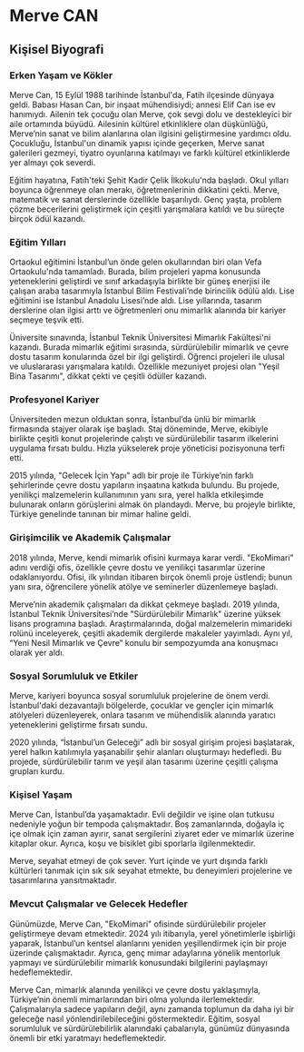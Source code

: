 # Merve CAN

## Kişisel Biyografi

### Erken Yaşam ve Kökler

Merve Can, 15 Eylül 1988 tarihinde İstanbul'da, Fatih ilçesinde dünyaya geldi. Babası Hasan Can, bir inşaat mühendisiydi; annesi Elif Can ise ev hanımıydı. Ailenin tek çocuğu olan Merve, çok sevgi dolu ve destekleyici bir aile ortamında büyüdü. Ailesinin kültürel etkinliklere olan düşkünlüğü, Merve’nin sanat ve bilim alanlarına olan ilgisini geliştirmesine yardımcı oldu. Çocukluğu, İstanbul'un dinamik yapısı içinde geçerken, Merve sanat galerileri gezmeyi, tiyatro oyunlarına katılmayı ve farklı kültürel etkinliklerde yer almayı çok severdi.

Eğitim hayatına, Fatih'teki Şehit Kadir Çelik İlkokulu'nda başladı. Okul yılları boyunca öğrenmeye olan merakı, öğretmenlerinin dikkatini çekti. Merve, matematik ve sanat derslerinde özellikle başarılıydı. Genç yaşta, problem çözme becerilerini geliştirmek için çeşitli yarışmalara katıldı ve bu süreçte birçok ödül kazandı. 

### Eğitim Yılları

Ortaokul eğitimini İstanbul’un önde gelen okullarından biri olan Vefa Ortaokulu'nda tamamladı. Burada, bilim projeleri yapma konusunda yeteneklerini geliştirdi ve sınıf arkadaşıyla birlikte bir güneş enerjisi ile çalışan araba tasarımıyla İstanbul Bilim Festivali’nde birincilik ödülü aldı. Lise eğitimini ise İstanbul Anadolu Lisesi’nde aldı. Lise yıllarında, tasarım derslerine olan ilgisi arttı ve öğretmenleri onu mimarlık alanında bir kariyer seçmeye teşvik etti.

Üniversite sınavında, İstanbul Teknik Üniversitesi Mimarlık Fakültesi'ni kazandı. Burada mimarlık eğitimi sırasında, sürdürülebilir mimarlık ve çevre dostu tasarım konularında özel bir ilgi geliştirdi. Öğrenci projeleri ile ulusal ve uluslararası yarışmalara katıldı. Özellikle mezuniyet projesi olan "Yeşil Bina Tasarımı", dikkat çekti ve çeşitli ödüller kazandı.

### Profesyonel Kariyer

Üniversiteden mezun olduktan sonra, İstanbul’da ünlü bir mimarlık firmasında stajyer olarak işe başladı. Staj döneminde, Merve, ekibiyle birlikte çeşitli konut projelerinde çalıştı ve sürdürülebilir tasarım ilkelerini uygulama fırsatı buldu. Hızla yükselerek proje yöneticisi pozisyonuna terfi etti. 

2015 yılında, "Gelecek İçin Yapı" adlı bir proje ile Türkiye’nin farklı şehirlerinde çevre dostu yapıların inşaatına katkıda bulundu. Bu projede, yenilikçi malzemelerin kullanımının yanı sıra, yerel halkla etkileşimde bulunarak onların görüşlerini almak ön plandaydı. Merve, bu projeyle birlikte, Türkiye genelinde tanınan bir mimar haline geldi.

### Girişimcilik ve Akademik Çalışmalar

2018 yılında, Merve, kendi mimarlık ofisini kurmaya karar verdi. "EkoMimari" adını verdiği ofis, özellikle çevre dostu ve yenilikçi tasarımlar üzerine odaklanıyordu. Ofisi, ilk yılından itibaren birçok önemli proje üstlendi; bunun yanı sıra, öğrencilere yönelik atölye ve seminerler düzenlemeye başladı.

Merve’nin akademik çalışmaları da dikkat çekmeye başladı. 2019 yılında, İstanbul Teknik Üniversitesi’nde "Sürdürülebilir Mimarlık" üzerine yüksek lisans programına başladı. Araştırmalarında, doğal malzemelerin mimarideki rolünü inceleyerek, çeşitli akademik dergilerde makaleler yayımladı. Aynı yıl, “Yeni Nesil Mimarlık ve Çevre” konulu bir sempozyumda ana konuşmacı olarak yer aldı.

### Sosyal Sorumluluk ve Etkiler

Merve, kariyeri boyunca sosyal sorumluluk projelerine de önem verdi. İstanbul'daki dezavantajlı bölgelerde, çocuklar ve gençler için mimarlık atölyeleri düzenleyerek, onlara tasarım ve mühendislik alanında yaratıcı yeteneklerini geliştirme fırsatı sundu. 

2020 yılında, “İstanbul’un Geleceği” adlı bir sosyal girişim projesi başlatarak, yerel halkın katılımıyla yaşanabilir şehir alanları oluşturmayı hedefledi. Bu projede, sürdürülebilir tarım ve yeşil alan tasarımı üzerine çeşitli çalışma grupları kurdu.

### Kişisel Yaşam

Merve Can, İstanbul’da yaşamaktadır. Evli değildir ve işine olan tutkusu nedeniyle yoğun bir tempoda çalışmaktadır. Boş zamanlarında, doğayla iç içe olmak için zaman ayırır, sanat sergilerini ziyaret eder ve mimarlık üzerine kitaplar okur. Ayrıca, koşu ve bisiklet gibi sporlarla ilgilenmektedir.

Merve, seyahat etmeyi de çok sever. Yurt içinde ve yurt dışında farklı kültürleri tanımak için sık sık seyahat etmekte, bu deneyimleri projelerine ve tasarımlarına yansıtmaktadır.

### Mevcut Çalışmalar ve Gelecek Hedefler

Günümüzde, Merve Can, "EkoMimari" ofisinde sürdürülebilir projeler geliştirmeye devam etmektedir. 2024 yılı itibarıyla, yerel yönetimlerle işbirliği yaparak, İstanbul’un kentsel alanlarını yeniden yeşillendirmek için bir proje üzerinde çalışmaktadır. Ayrıca, genç mimar adaylarına yönelik mentorluk yapmayı ve sürdürülebilir mimarlık konusundaki bilgilerini paylaşmayı hedeflemektedir.

Merve Can, mimarlık alanında yenilikçi ve çevre dostu yaklaşımıyla, Türkiye’nin önemli mimarlarından biri olma yolunda ilerlemektedir. Çalışmalarıyla sadece yapıların değil, aynı zamanda toplumun da daha iyi bir geleceğe nasıl yönlendirilebileceğini göstermektedir. Eğitim, sosyal sorumluluk ve sürdürülebilirlik alanındaki çabalarıyla, günümüz dünyasında önemli bir etki yaratmayı hedeflemektedir.